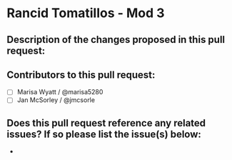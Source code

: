 # Rancid Tomatillos - Mod 3

## Description of the changes proposed in this pull request:

## Contributors to this pull request:
 - [ ] Marisa Wyatt / @marisa5280
 - [ ] Jan McSorley / @jmcsorle
 
## Does this pull request reference any related issues? If so please list the issue(s) below:
 - 
